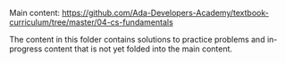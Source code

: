 Main content: https://github.com/Ada-Developers-Academy/textbook-curriculum/tree/master/04-cs-fundamentals

The content in this folder contains solutions to practice problems and in-progress content that is not yet folded into the main content.